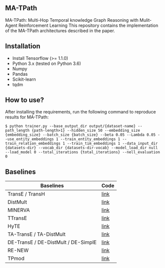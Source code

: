 ## MA-TPath
MA-TPath: Multi-Hop Temporal knowledge Graph Reasoning with Mulit-Agent Reinforcement Learning
This repository contains the implementation of the MA-TPath architectures described in the paper.
## Installation
* Install Tensorflow (>= 1.1.0)
* Python 3.x (tested on Python 3.6)
* Numpy
* Pandas
* Scikit-learn
* tqdm
## How to use?
After installing the requirements, run the following command to reproduce results for MA-TPath:
```
$ python trainer.py --base_output_dir output/{dataset-name} --path_length {path-length>1} --hidden_size 50 --embedding_size {embedding_size} --batch_size {batch_size} --beta 0.05 --Lambda 0.05 --use_entity_embeddings 1 --train_entity_embeddings 1 --train_relation_embeddings 1 --train_tim_embeddings 1 --data_input_dir {datasets-dir} --vocab_dir {datasets-dir-vocab} --model_load_dir null --load_model 0 --total_iterations {total_iterations} --nell_evaluation 0
```

## Baselines
| Baselines                           | Code                                                         |
| ----------------------------------- | ------------------------------------------------------------ |
| TransE  / TransH                    | [link](https://github.com/jimmywangheng/knowledge_representation_pytorch) |
| DistMult                            | [link](https://github.com/tranhungnghiep/AnalyzeKGE)         |
| MINERVA                             | [link](https://github.com/shehzaadzd/MINERVA)                |
| TTransE                             | [link](https://github.com/INK-USC/RE-Net)                    |
| HyTE                                | [link](https://github.com/malllabiisc/HyTE)                  |
| TA-TransE / TA-DistMult             | [link](https://github.com/INK-USC/RE-Net)                    |
| DE-TransE / DE-DistMult / DE-SimplE | [link](https://github.com/BorealisAI/DE-SimplE)              |
| RE-NEW                              | [link](https://github.com/INK-USC/RE-Net)                    |
| TPmod                               | [link](https://github.com/DMKE-Lab/TPmod)                    |

